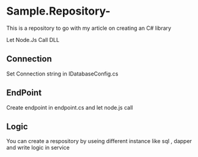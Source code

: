 # Sample.Repository-

This is a repository to go with my article on creating an C# library

Let Node.Js Call DLL

## Connection

Set Connection string in IDatabaseConfig.cs

## EndPoint

Create endpoint in endpoint.cs and let node.js call 

## Logic

You can create a respository by useing different instance like sql , dapper and write logic in service

